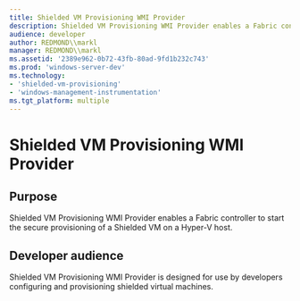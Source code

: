```yaml
---
title: Shielded VM Provisioning WMI Provider
description: Shielded VM Provisioning WMI Provider enables a Fabric controller to start the secure provisioning of a Shielded VM on a Hyper-V host.
audience: developer
author: REDMOND\\markl
manager: REDMOND\\markl
ms.assetid: '2389e962-0b72-43fb-80ad-9fd1b232c743'
ms.prod: 'windows-server-dev'
ms.technology:
- 'shielded-vm-provisioning'
- 'windows-management-instrumentation'
ms.tgt_platform: multiple
---
```


# Shielded VM Provisioning WMI Provider

## Purpose

Shielded VM Provisioning WMI Provider enables a Fabric controller to start the secure provisioning of a Shielded VM on a Hyper-V host.

## Developer audience

Shielded VM Provisioning WMI Provider is designed for use by developers configuring and provisioning shielded virtual machines.

 

 




